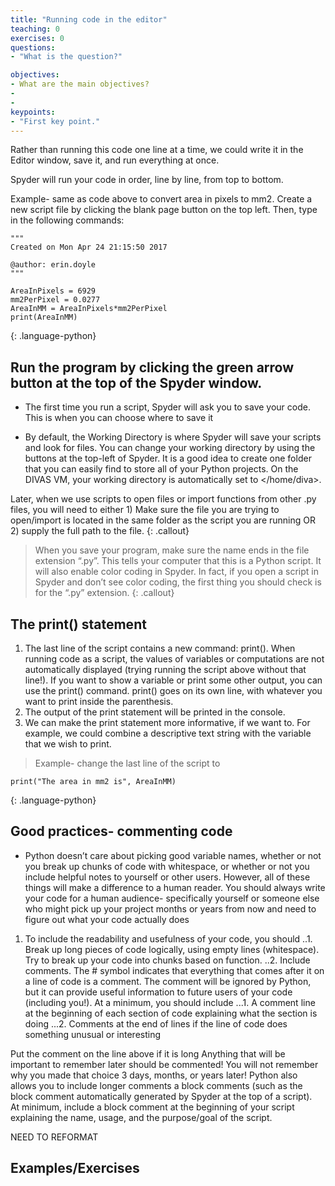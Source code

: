 ```yaml
---
title: "Running code in the editor"
teaching: 0
exercises: 0
questions:
- "What is the question?"

objectives:
- What are the main objectives?
- 
- 
keypoints:
- "First key point."
---
```


Rather than running this code one line at a time, we could write it in the Editor window, save it, and run everything at once.

Spyder will run your code in order, line by line, from top to bottom.

Example- same as code above to convert area in pixels to mm2.  Create a new script file by clicking the blank page button on the top left.  Then, type in the following commands:
~~~
"""
Created on Mon Apr 24 21:15:50 2017

@author: erin.doyle
"""

AreaInPixels = 6929
mm2PerPixel = 0.0277
AreaInMM = AreaInPixels*mm2PerPixel
print(AreaInMM)
~~~ 
{: .language-python}

## Run the program by clicking the green arrow button at the top of the Spyder window.

* The first time you run a script, Spyder will ask you to save your code.  This is when you can choose where to save it

* By default, the Working Directory is where Spyder will save your scripts and look for files.  You can change your working directory by using the buttons at the top-left of Spyder.  It is a good idea to create one folder that you can easily find to store all of your Python projects.   On the DIVAS VM, your working directory is automatically set to </home/diva>.

Later, when we use scripts to open files or import functions from other .py files, you will need to either 1) Make sure the file you are trying to open/import is located in the same folder as the script you are running OR 2) supply the full path to the file.
{: .callout}


> When you save your program, make sure the name ends in the file extension “.py”.  This tells  your computer that this is a Python script.  It will also enable color coding in Spyder.  In fact, if you open a script in Spyder and don’t see color coding, the first thing you should check is for the “.py” extension.
{: .callout}

## The print() statement
1. The last line of the script contains a new command: print().  When running code as a script, the values of variables or computations are not automatically displayed (trying running the script above without that line!).  If you want to show a variable or print some other output, you can use the print() command.  print() goes on its own line, with whatever you want to print inside the parenthesis.
2. The output of the print statement will be printed in the console.
3. We can make the print statement more informative, if we want to.  For example, we could combine a descriptive text string with the variable that we wish to print.
> Example- change the last line of the script to
~~~
print("The area in mm2 is", AreaInMM)
~~~
{: .language-python}

## Good practices- commenting code
* Python doesn’t care about picking good variable names, whether or not you break up chunks of code with whitespace, or whether or not you include helpful notes to yourself or other users.  However, all of these things will make a difference to a human reader.  You should always write your code for a human audience- specifically yourself or someone else who might pick up your project months or years from now and need to figure out what your code actually does

1. To include the readability and usefulness of your code, you should
..1. Break up long pieces of code logically, using empty lines (whitespace).  Try to break up your code into chunks based on function.
..2. Include comments.  The # symbol indicates that everything that comes after it on a line of code is a comment.  The comment will be ignored by Python, but it can provide useful information to future users of your code (including you!).  At a minimum, you should include
...1. A comment line at the beginning of each section of code explaining what the section is doing
...2. Comments at the end of lines if the line of code does something unusual or interesting

Put the comment on the line above if it is long
Anything that will be important to remember later should be commented!  You will not remember why you made that choice 3 days, months, or years later!
Python also allows you to include longer comments a block comments (such as the block comment automatically generated by Spyder at the top of a script).  
At minimum, include a block comment at the beginning of your script explaining the name, usage, and the purpose/goal of the script.

NEED TO REFORMAT

## Examples/Exercises
